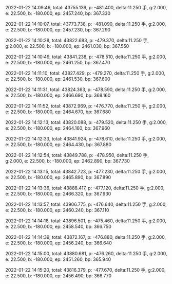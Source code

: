 2022-01-22 14:09:46, total: 43755.139, p: -481.400, delta:11.250 手, g:2.000, e: 22.500, b: -180.000, ep: 2457.240, bp: 367.330

2022-01-22 14:10:07, total: 43773.738, p: -481.090, delta:11.250 手, g:2.000, e: 22.500, b: -180.000, ep: 2457.230, bp: 367.290

2022-01-22 14:10:28, total: 43822.683, p: -479.370, delta:11.250 手, g:2.000, e: 22.500, b: -180.000, ep: 2461.030, bp: 367.550

2022-01-22 14:10:49, total: 43841.238, p: -478.510, delta:11.250 手, g:2.000, e: 22.500, b: -180.000, ep: 2461.250, bp: 367.470

2022-01-22 14:11:10, total: 43827.429, p: -479.270, delta:11.250 手, g:2.000, e: 22.500, b: -180.000, ep: 2461.530, bp: 367.600

2022-01-22 14:11:31, total: 43824.363, p: -478.590, delta:11.250 手, g:2.000, e: 22.500, b: -180.000, ep: 2466.690, bp: 368.160

2022-01-22 14:11:52, total: 43872.969, p: -476.770, delta:11.250 手, g:2.000, e: 22.500, b: -180.000, ep: 2464.670, bp: 367.680

2022-01-22 14:12:13, total: 43820.088, p: -479.520, delta:11.250 手, g:2.000, e: 22.500, b: -180.000, ep: 2464.160, bp: 367.960

2022-01-22 14:12:33, total: 43841.924, p: -478.610, delta:11.250 手, g:2.000, e: 22.500, b: -180.000, ep: 2464.430, bp: 367.880

2022-01-22 14:12:54, total: 43849.788, p: -478.950, delta:11.250 手, g:2.000, e: 22.500, b: -180.000, ep: 2462.890, bp: 367.730

2022-01-22 14:13:15, total: 43842.723, p: -477.230, delta:11.250 手, g:2.000, e: 22.500, b: -180.000, ep: 2465.890, bp: 367.890

2022-01-22 14:13:36, total: 43888.417, p: -477.120, delta:11.250 手, g:2.000, e: 22.500, b: -180.000, ep: 2466.320, bp: 367.930

2022-01-22 14:13:57, total: 43906.775, p: -476.640, delta:11.250 手, g:2.000, e: 22.500, b: -180.000, ep: 2460.240, bp: 367.110

2022-01-22 14:14:18, total: 43896.501, p: -475.460, delta:11.250 手, g:2.000, e: 22.500, b: -180.000, ep: 2458.540, bp: 366.750

2022-01-22 14:14:39, total: 43872.167, p: -476.880, delta:11.250 手, g:2.000, e: 22.500, b: -180.000, ep: 2456.240, bp: 366.640

2022-01-22 14:15:00, total: 43880.681, p: -476.260, delta:11.250 手, g:2.000, e: 22.500, b: -180.000, ep: 2451.260, bp: 365.940

2022-01-22 14:15:20, total: 43816.379, p: -477.670, delta:11.250 手, g:2.000, e: 22.500, b: -180.000, ep: 2456.490, bp: 366.770